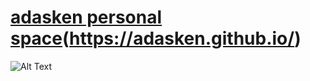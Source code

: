 # [adasken personal space](https://adasken.github.io/)(https://adasken.github.io/)

![Alt Text](https://media0.giphy.com/media/v1.Y2lkPTc5MGI3NjExamg5MmVkbG5ndHg1MjVyaTNzNm4xZ3NmaWM5Nnd4OTgxajh6M3JtMSZlcD12MV9pbnRlcm5hbF9naWZfYnlfaWQmY3Q9Zw/IThjAlJnD9WNO/giphy.gif)
